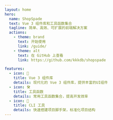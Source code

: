 ```yaml
---
layout: home
hero:
  name: ShopSpade
  text: Vue 3 组件库和工具函数集合
  tagline: 简单、高效、可扩展的前端解决方案
  actions:
    - theme: brand
      text: 开始使用
      link: /guide/
    - theme: alt
      text: 在 GitHub 上查看
      link: https://github.com/kkkdb/shopspade

features:
  - icon: 🎨
    title: Vue 3 组件库
    details: 现代化的 Vue 3 组件库，提供丰富的UI组件
  - icon: 🛠️
    title: 工具函数
    details: 常用工具函数集合，提高开发效率
  - icon: 🚀
    title: CLI 工具
    details: 快速搭建项目脚手架，标准化项目结构
---
```

